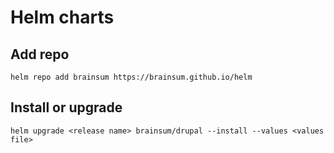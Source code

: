 # Helm charts

## Add repo

`helm repo add brainsum https://brainsum.github.io/helm`

## Install or upgrade

`helm upgrade <release name> brainsum/drupal --install --values <values file>`
